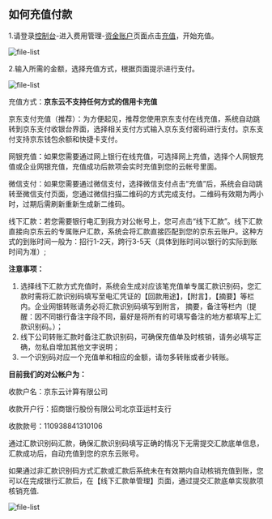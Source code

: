 ## 如何充值付款
1.请登录[控制台](https://console.jdcloud.com/)-进入费用管理-[资金账户](https://uc.jdcloud.com/cost/capital/capital-overview)页面点击[充值](https://uc.jdcloud.com/cost/capital/recharge)，开始充值。

![file-list](https://github.com/jdcloudcom/cn/blob/edit/image/Charge/%E5%85%85%E5%80%BC1.png)

2.输入所需的金额，选择充值方式，根据页面提示进行支付。

![file-list](https://github.com/jdcloudcom/cn/blob/edit/image/Charge/%E5%85%85%E5%80%BC2.jpg)

 

充值方式：**京东云不支持任何方式的信用卡充值**

京东支付充值（推荐）：为方便起见，推荐您使用京东支付在线充值，系统自动跳转到京东支付收银台界面，选择相关支付方式输入京东支付密码进行支付。京东支付支持京东钱包余额和快捷卡支付。

网银充值：如果您需要通过网上银行在线充值，可选择网上充值，选择个人网银充值或企业网银充值，充值成功后款项会实时充值到您的云帐号里面。

微信支付：如果您需要通过微信支付，选择微信支付点击“充值”后，系统会自动跳转至微信支付页面，您通过微信扫描二维码的方式完成支付。二维码有效期为两小时，过期后需刷新重新生成新二维码。

线下汇款：若您需要银行电汇到我方对公帐号上，您可点击“线下汇款”。线下汇款直接向京东云的专属账户汇款，系统会将汇款直接匹配到您的京东云账户。这种方式的到账时间一般为：招行1-2天，跨行3-5天（具体到账时间以银行的实际到账时间为准）;

**注意事项：**

1. 选择线下汇款方式充值时，系统会生成对应该笔充值单专属汇款识别码，您汇款时需将汇款识别码填写至电汇凭证的【回款用途】，【附言】，【摘要】等栏内。企业网银转账请务必将汇款识别码填写到附言， 摘要，备注等栏内（提醒：因不同银行备注字段不同，最好是将所有的可填写备注的地方都填写上汇款识别码。）；
2. 线下公司转账汇款时备注汇款识别码，可确保充值单及时核销，请务必填写正确，勿私自增加其他文字说明；
3. 一个识别码对应一个充值单和相应的金额，请勿多转账或者少转账。



**目前我们的对公帐户为：**

收款户名：京东云计算有限公司

收款开户行：招商银行股份有限公司北京亚运村支行

收款款号：110938841310106

通过汇款识别码汇款，确保汇款识别码填写正确的情况下无需提交汇款底单信息，汇款成功后，自动充值到您的京东云账号。

如果通过非汇款识别码方式汇款或汇款后系统未在有效期内自动核销充值到账，您可以在完成银行汇款后，在【线下汇款单管理】页面，通过提交汇款底单实现款项核销充值.

![file-list](https://github.com/jdcloudcom/cn/blob/edit/image/Charge/%E5%85%85%E5%80%BC3.jpg)
